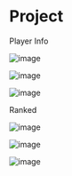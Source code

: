# Project

Player Info

![image](https://user-images.githubusercontent.com/72787036/233390331-a364092e-43de-4493-992b-2e6d303cf8f7.png)

![image](https://user-images.githubusercontent.com/72787036/233390844-8624de39-3215-4cf8-9d3a-7bc6a6b0a113.png)

![image](https://user-images.githubusercontent.com/72787036/233390920-38f9da52-516f-4fd7-82ad-61dbf35263af.png)

Ranked

![image](https://user-images.githubusercontent.com/72787036/233392582-10c81c26-6a81-48de-bd0c-87e8cafa17a9.png)

![image](https://user-images.githubusercontent.com/72787036/233392663-0aa878d5-4833-4737-94a8-1d135428212d.png)

![image](https://user-images.githubusercontent.com/72787036/233392743-4c86fd5c-e97d-4acb-93b8-ee9119b5ada6.png)
